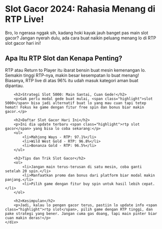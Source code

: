 <div class="container">
        <h1>Slot Gacor 2024: Rahasia Menang di RTP Live!</h1>
        <p>Bro, lo ngerasa nggak sih, kadang hoki kayak jauh banget pas main <span class="highlight">slot gacor</span>? Jangan nyerah dulu, ada cara buat naikin peluang menang lo di <span class="highlight">RTP slot gacor hari ini</span>!</p>
        <h2>Apa Itu RTP Slot dan Kenapa Penting?</h2>
        <p>RTP atau <span class="highlight">Return to Player</span> itu ibarat bensin buat mesin kemenangan lo. Semakin tinggi RTP-nya, makin besar kesempatan lo buat menang! Biasanya, <span class="highlight">RTP live</span> di atas 96% itu udah masuk kategori aman buat dipantau.</p>
        
        <h2>Strategi Slot 5000: Main Santai, Cuan Gede!</h2>
        <p>Gak perlu modal gede buat mulai, <span class="highlight">slot 5000</span> bisa jadi alternatif buat lo yang mau cuan tapi tetep hemat! Fokus ke game dengan fitur free spin dan bonus biar makin gacor.</p>
        
        <h2>Daftar Slot Gacor Hari Ini</h2>
        <p>Ini dia update terbaru <span class="highlight">rtp slot gacor</span> yang bisa lo coba sekarang:</p>
        <ul>
            <li>Mahjong Ways - RTP: 97.1%</li>
            <li>Wild West Gold - RTP: 96.8%</li>
            <li>Bonanza Gold - RTP: 96.5%</li>
        </ul>
        
        <h2>Tips dan Trik Slot Gacor</h2>
        <ol>
            <li>Jangan main terus-terusan di satu mesin, coba ganti setelah 20 spin.</li>
            <li>Manfaatkan promo dan bonus dari platform biar modal makin panjang.</li>
            <li>Pilih game dengan fitur buy spin untuk hasil lebih cepat.</li>
        </ol>
        
        <h2>Kesimpulan</h2>
        <p>Jadi, kalau lo pengen gacor terus, pastiin lo update info <span class="highlight">rtp slot</span>, pilih game dengan RTP tinggi, dan pake strategi yang bener. Jangan cuma gas doang, tapi main pinter biar cuan makin deras!</p>
    </div>
</body>
</html>


